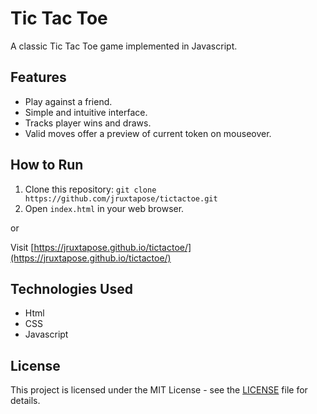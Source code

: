 # Tic Tac Toe

A classic Tic Tac Toe game implemented in Javascript.

## Features

* Play against a friend.
* Simple and intuitive interface.
* Tracks player wins and draws.
* Valid moves offer a preview of current token on mouseover.

## How to Run

1. Clone this repository: `git clone https://github.com/jruxtapose/tictactoe.git`
2. Open `index.html` in your web browser.

or

Visit [https://jruxtapose.github.io/tictactoe/](https://jruxtapose.github.io/tictactoe/)

## Technologies Used

*   Html
*   CSS
*   Javascript

## License

This project is licensed under the MIT License - see the [LICENSE](LICENSE) file for details.